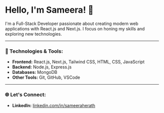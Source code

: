 # Hello, I'm Sameera! 👋

I'm a Full-Stack Developer passionate about creating modern web applications with React.js and Next.js. I focus on honing my skills and exploring new technologies.

---

### 🔧 Technologies & Tools:

- **Frontend:** React.js, Next.js, Tailwind CSS, HTML, CSS, JavaScript
- **Backend:** Node.js, Express.js
- **Databases:** MongoDB
- **Other Tools:** Git, GitHub, VSCode

---

### 🌐 Let's Connect:

- **LinkedIn:** [linkedin.com/in/sameeraherath](https://www.linkedin.com/in/sameeraherath)
